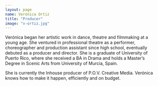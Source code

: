 ```yaml
---
layout: page
name: Verónica Ortiz
title: "Producer"
image: "v-ortiz.jpg"
---
```

Verónica began her artistic work in dance, theatre and filmmaking at a young age. She ventured in professional theatre as a performer, choreographer and production assistant since high school, eventually debuted as a producer and director. She is a graduate of University of Puerto Rico, where she received a BA in Drama and holds a Master’s Degree in Scenic Arts from University of Murcia, Spain. 

She is currently the Inhouse producer of P.O.V. Creative Media. Verónica knows how to make it happen, efficiently and on budget.